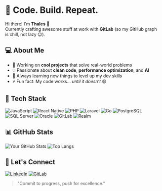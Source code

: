 # 🚀 Code. Build. Repeat.

Hi there! I'm **Thales** 👋  
Currently crafting awesome stuff at work with **GitLab** (so my GitHub graph is chill, not lazy 😉).

## 💻 About Me
- 🔭 Working on **cool projects** that solve real-world problems  
- 💡 Passionate about **clean code**, **performance optimization**, and **AI**  
- 🌱 Always learning new things to level up my dev skills  
- ⚡ Fun fact: My code works... *until it doesn’t* 😄  

## 🚀 Tech Stack
![JavaScript](https://img.shields.io/badge/-JavaScript-F7DF1E?style=flat&logo=javascript&logoColor=000)
![React Native](https://img.shields.io/badge/-React%20Native-61DAFB?style=flat&logo=react&logoColor=000)
![PHP](https://img.shields.io/badge/-PHP-777BB4?style=flat&logo=php&logoColor=fff)
![Laravel](https://img.shields.io/badge/-Laravel-FF2D20?style=flat&logo=laravel&logoColor=fff)
![Go](https://img.shields.io/badge/-Go-00ADD8?style=flat&logo=go&logoColor=fff)
![PostgreSQL](https://img.shields.io/badge/-PostgreSQL-336791?style=flat&logo=postgresql&logoColor=fff)
![SQL Server](https://img.shields.io/badge/-SQL%20Server-CC2927?style=flat&logo=microsoft-sql-server&logoColor=fff)
![Oracle](https://img.shields.io/badge/-Oracle-F80000?style=flat&logo=oracle&logoColor=fff)
![GitLab](https://img.shields.io/badge/-GitLab-FC6D26?style=flat&logo=gitlab&logoColor=fff)
![Realm](https://img.shields.io/badge/-Realm-39477F?style=flat&logo=realm&logoColor=fff)

## 📊 GitHub Stats
![Your GitHub Stats](https://github-readme-stats.vercel.app/api?username=sthales&show_icons=true&theme=radical)
![Top Langs](https://github-readme-stats.vercel.app/api/top-langs/?username=sthales&layout=compact&theme=radical)

## 💬 Let's Connect
[![LinkedIn](https://img.shields.io/badge/-LinkedIn-0077B5?style=flat&logo=linkedin&logoColor=white)](https://www.linkedin.com/in/sthales)
[![GitLab](https://img.shields.io/badge/-GitLab-FC6D26?style=flat&logo=gitlab&logoColor=white)](https://gitlab.com/sthales)

> "Commit to progress, push for excellence."

